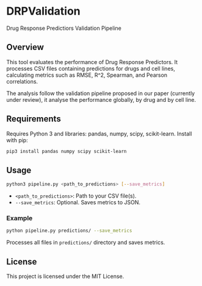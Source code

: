 # DRPValidation
Drug Response Predictiors Validation Pipeline

## Overview
This tool evaluates the performance of Drug Response Predictors. It processes CSV files containing predictions for drugs and cell lines, calculating metrics such as RMSE, R^2, Spearman, and Pearson correlations.

The analysis follow the validation pipeline proposed in our paper (currently under review), it analyse the performance globally, by drug and by cell line.

## Requirements
Requires Python 3 and libraries: pandas, numpy, scipy, scikit-learn. Install with pip:
```bash
pip3 install pandas numpy scipy scikit-learn
```

## Usage
```bash
python3 pipeline.py <path_to_predictions> [--save_metrics]
```
- `<path_to_predictions>`: Path to your CSV file(s).
- `--save_metrics`: Optional. Saves metrics to JSON.

### Example
```bash
python pipeline.py predictions/ --save_metrics
```
Processes all files in `predictions/` directory and saves metrics.

## License
This project is licensed under the MIT License.
